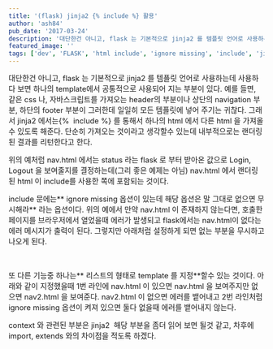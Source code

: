 ```yaml
---
title: '(flask) jinja2 {% include %} 활용'
author: 'ash84'
pub_date: '2017-03-24'
description: '대단한건 아니고, flask 는 기본적으로 jinja2 를 템플릿 언어로 사용하는데 사용하다 보면 하나의 template에서 공통적으로 사용되어 지는 부분이 있다. 예를 들면, 같은 css 나, 자바스크립트를 가져오는 header의 부분이나 상단의 navigation 부분, 하단의 footer 부분이 그러한데 일일히 모든 템플릿에 넣어 주기는 귀찮다. 그래서 jinja2 에서는{%  include %} 를 통해서 하나의 html 에서 다른 html 을 가져올수 있도록 해준다.'
featured_image: ''
tags: ['dev', 'FLASK', 'html include', 'ignore missing', 'include', 'jinja2', 'jinja2 template', 'Python']
---
```



<span style="font-size: 11pt;">대단한건 아니고, flask 는 기본적으로 jinja2 를 템플릿 언어로 사용하는데 사용하다 보면 하나의 template에서 공통적으로 사용되어 지는 부분이 있다. 예를 들면, 같은 css 나, 자바스크립트를 가져오는 header의 부분이나 상단의 navigation 부분, 하단의 footer 부분이 그러한데 일일히 모든 템플릿에 넣어 주기는 귀찮다. 그래서 jinja2 에서는{%  include %} 를 통해서 하나의 html 에서 다른 html 을 가져올수 있도록 해준다. 단순히 가져오는 것이라고 생각할수 있는데 내부적으로는 랜더링된 결과를 리턴한다고 한다. </span>

<script src="https://gist.github.com/AhnSeongHyun/7192217.js"></script>

<span style="font-size: 11pt;">위의 예처럼 nav.html 에서는 status 라는 flask 로 부터 받아온 값으로 Login, Logout 을 보여줄지를 결정하는데(그리 좋은 예제는 아님) nav.html 에서 랜더링 된 html 이 include를 사용한 쪽에 포함되는 것이다. </span>

<span style="font-size: 11pt;">include 문에는** ignore missing 옵션이 있는데 해당 옵션은 말 그대로 없으면 무시해라** 라는 옵션이다. 위의 예에서 만약 nav.html 이 존재하지 않는다면, 호출한 페이지를 브라우저에서 열었을때 에러가 발생되고 flask에서는 nav.html이 없다는 에러 메시지가 출력이 된다. 그렇지만 아래처럼 설정하게 되면 없는 부분을 무시하고 나오게 된다.</span>

<span style="font-size: 11pt;"> </span>

<script src="https://gist.github.com/AhnSeongHyun/7192321.js"></script><span style="font-size: 11pt;">  
</span>

<span style="font-size: 11pt;">또 다른 기능중 하나는** 리스트의 형태로 template 를 지정**할수 있는 것이다. 아래와 같이 지정했을때 1번 라인에 nav.html 이 있으면 nav.html 을 보여주지만 없으면 nav2.html 을 보여준다. nav2.html 이 없으면 에러를 뱉어내고 2번 라인처럼 ignore missing 옵션이 켜져 있으면 둘다 없을때 에러를 뱉어내지 않는다. </span>

<span style="font-size: 11pt;">  
</span><script src="https://gist.github.com/AhnSeongHyun/7192325.js"></script><span style="font-size: 11pt;">  
</span>

<span style="font-size: 11pt;">context 와 관련된 부분은 jinja2  해당 부분을 좀더 읽어 보면 될것 같고, 차후에 import, extends 와의 차이점을 적도록 하겠다. </span>

<span style="font-size: 11pt;">  
</span>



